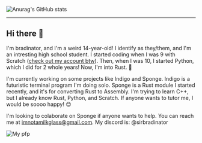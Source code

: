 ![Anurag's GitHub stats](https://github-readme-stats.vercel.app/api?username=Ulladay-Hub&show_icons=true)

---

## Hi there 👋

I'm bradinator, and I'm a weird 14-year-old! I identify as they/them, and I'm an intresting high school student. I started coding when I was 9 with Scratch ([check out my account btw](https://scratch.mit.edu/users/UdayFromYouTube/)). Then, when I was 10, I started Python, which I did for 2 whole years! Now, I'm into Rust. 🦀

I'm currently working on some projects like Indigo and Sponge. Indigo is a futuristic terminal program I'm doing solo. Sponge is a Rust module I started recently, and it's for converting Rust to Assembly. I'm trying to learn C++, but I already know Rust, Python, and Scratch. If anyone wants to tutor me, I would be soooo happy! 😊

I'm looking to colaborate on Sponge if anyone wants to help. You can reach me at [imnotamilkglass@gmail.com](mailto:imnotamilkglass@gmail.com). My discord is: @sirbradinator


![My pfp](pfp.png)
